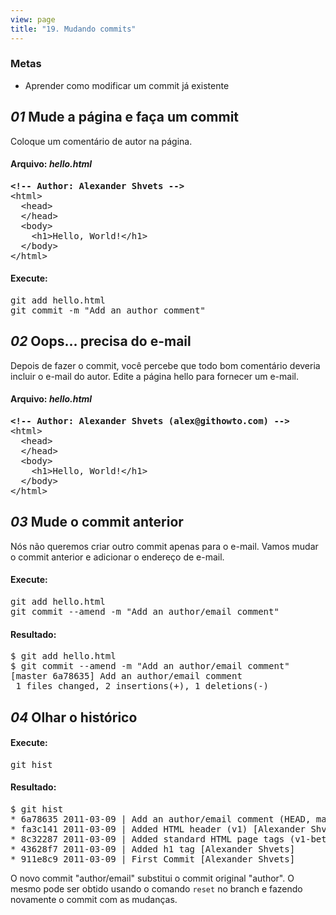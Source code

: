 ```yaml
---
view: page
title: "19. Mudando commits"
---
```


<h3>Metas</h3>

<ul><li>Aprender como modificar um commit j&aacute; existente</li></ul>

<h2><em>01</em> Mude a p&aacute;gina e fa&ccedil;a um commit</h2>

<p>Coloque um coment&aacute;rio de autor na p&aacute;gina.</p>

<h4 class="h4-pre">Arquivo: <em>hello.html</em></h4>

<pre class="file"><strong>&lt;!-- Author: Alexander Shvets --&gt;</strong>
&lt;html&gt;
  &lt;head&gt;
  &lt;/head&gt;
  &lt;body&gt;
    &lt;h1&gt;Hello, World!&lt;/h1&gt;
  &lt;/body&gt;
&lt;/html&gt;</pre>

<h4 class="h4-pre">Execute:</h4>

<pre class="instructions">git add hello.html
git commit -m "Add an author comment"</pre>

<h2><em>02</em> Oops... precisa do e-mail</h2>

<p>Depois de fazer o commit, voc&ecirc; percebe que todo bom coment&aacute;rio deveria incluir o e-mail do autor. Edite a p&aacute;gina hello para fornecer um e-mail.</p>

<h4 class="h4-pre">Arquivo: <em>hello.html</em></h4>

<pre class="file"><strong>&lt;!-- Author: Alexander Shvets (alex@githowto.com) --&gt;</strong>
&lt;html&gt;
  &lt;head&gt;
  &lt;/head&gt;
  &lt;body&gt;
    &lt;h1&gt;Hello, World!&lt;/h1&gt;
  &lt;/body&gt;
&lt;/html&gt;</pre>

<h2><em>03</em> Mude o commit anterior</h2>

<p>N&oacute;s n&atilde;o queremos criar outro commit apenas para o e-mail. Vamos mudar o commit anterior e adicionar o endere&ccedil;o de e-mail.</p>

<h4 class="h4-pre">Execute:</h4>

<pre class="instructions">git add hello.html
git commit --amend -m "Add an author/email comment"</pre>

<h4 class="h4-pre">Resultado:</h4>

<pre class="sample">$ git add hello.html
$ git commit --amend -m "Add an author/email comment"
[master 6a78635] Add an author/email comment
 1 files changed, 2 insertions(+), 1 deletions(-)</pre>

<h2><em>04</em> Olhar o hist&oacute;rico</h2>

<h4 class="h4-pre">Execute:</h4>

<pre class="instructions">git hist</pre>

<h4 class="h4-pre">Resultado:</h4>

<pre class="sample">$ git hist
* 6a78635 2011-03-09 | Add an author/email comment (HEAD, master) [Alexander Shvets]
* fa3c141 2011-03-09 | Added HTML header (v1) [Alexander Shvets]
* 8c32287 2011-03-09 | Added standard HTML page tags (v1-beta) [Alexander Shvets]
* 43628f7 2011-03-09 | Added h1 tag [Alexander Shvets]
* 911e8c9 2011-03-09 | First Commit [Alexander Shvets]</pre>

<p>O novo commit "author/email" substitui o commit original "author". O mesmo pode ser obtido usando o comando <code>reset</code> no branch e fazendo novamente o commit com as mudan&ccedil;as.</p>
